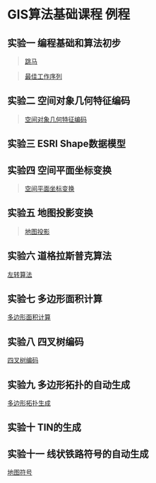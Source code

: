 # GIS算法基础课程 例程

## 实验一 编程基础和算法初步

>[跳马](http://www.geothinking.cn/gisalgorithm_examples/public/tiaoma.html)

>[最佳工作序列](http://www.geothinking.cn/gisalgorithm_examples/public/zuijiaxulie.html)

## 实验二 空间对象几何特征编码
>[空间对象几何特征编码](http://www.geothinking.cn/gisalgorithm_examples/public/kongjiantezhengbianma.html)
## 实验三 ESRI Shape数据模型
## 实验四 空间平面坐标变换
>[空间平面坐标变换](http://www.geothinking.cn/gisalgorithm_examples/public/zuobiaobianhua.html)
## 实验五 地图投影变换
>[地图投影](http://www.geothinking.cn/gisalgorithm_examples/public/ditutouying.html)
## 实验六 道格拉斯普克算法
[左转算法](http://www.geothinking.cn/gisalgorithm_examples/public/douglas.html)
## 实验七 多边形面积计算
[多边形面积计算](http://www.geothinking.cn/gisalgorithm_examples/publicmianjijisuan.html)
## 实验八 四叉树编码
[四叉树编码](http://www.geothinking.cn/gisalgorithm_examples/public/sichashu.html)
## 实验九 多边形拓扑的自动生成
[多边形拓扑生成](http://www.geothinking.cn/gisalgorithm_examples/public/duobianxingtuopu.html)
## 实验十 TIN的生成
## 实验十一 线状铁路符号的自动生成
[地图符号](http://www.geothinking.cn/gisalgorithm_examples/public/ditufuhao.html)
